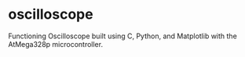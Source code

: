 # oscilloscope
Functioning Oscilloscope built using C, Python, and Matplotlib with the AtMega328p microcontroller.
